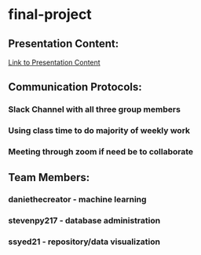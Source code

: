 # final-project

## Presentation Content:
[Link to Presentation Content](https://docs.google.com/presentation/d/1XPg9STbXekAmAopnO2dyry2ArxlAnhtrKhoGGwpg8ho/edit?usp=sharing)

## Communication Protocols:
### Slack Channel with all three group members
### Using class time to do majority of weekly work
### Meeting through zoom if need be to collaborate

## Team Members:
### daniethecreator - machine learning
### stevenpy217 - database administration
### ssyed21 - repository/data visualization
